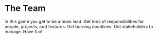 # The Team

In this game you get to be a team lead. Get tons of responsibilities for people, projects, and features. Get burning deadlines. Get stakeholders to manage. Have fun!
